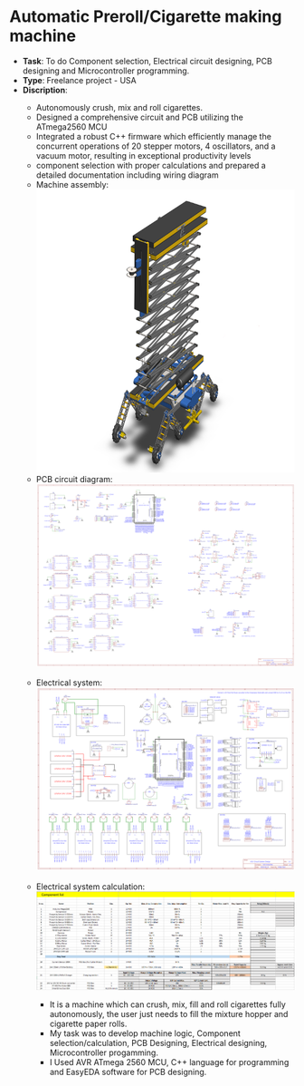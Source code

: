 # Automatic Preroll/Cigarette making machine

- <strong>Task</strong>: To do Component selection, Electrical circuit designing, PCB designing and Microcontroller programming.
- <strong>Type</strong>: Freelance project - USA
- <strong>Discription</strong>:
<ul><ul>
<li>Autonomously crush, mix and roll cigarettes.</li>
<li>Designed a comprehensive circuit and PCB utilizing the ATmega2560 MCU</li>
<li>Integrated a robust C++ firmware which efficiently manage the
concurrent operations of 20 stepper motors, 4 oscillators, and a vacuum
motor, resulting in exceptional productivity levels</li>
<li>component selection with proper calculations and prepared a
detailed documentation including wiring diagram</li>
<li>Machine assembly:</li>
  <img src = "https://github.com/kirtansoni1/Project_Portfolio/blob/c6acfed935e01cea7fba4fdb6686d773dbe550a1/Umanned%20Guided%20Vechicle%20for%20agriculture/UGV%20Robot%20Assembly.JPG" width ="750" height = "500"></br>
<li>PCB circuit diagram:</li>
  <img src = "https://github.com/kirtansoni1/Project_Portfolio/blob/205ca23ad7b68ba8fe1a993ccb033d233e0d8222/Automatic%20Preroll%20Machine%20project/Schematic_Rol%20Making%20Machine.png"></br></br>
<li>Electrical system:</li>
<img src = "https://github.com/kirtansoni1/Project_Portfolio/blob/9b9c375742c9898dd25e6a1b60d4fafd9b65d6b4/Umanned%20Guided%20Vechicle%20for%20agriculture/Electrical%20_design_UGV.png"></br></br>
<li>Electrical system calculation:</li>
<img src = "https://github.com/kirtansoni1/Project_Portfolio/blob/b533e9f0ae037ea453400f4677fa4d631b7dd1d0/Umanned%20Guided%20Vechicle%20for%20agriculture/System%20Calculation.png">

- It is a machine which can crush, mix, fill and roll cigarettes fully autonomously, the user just needs to fill the mixture hopper and cigarette paper rolls.
- My task was to develop machine logic, Component selection/calculation, PCB Designing, Electrical designing, Microcontroller progamming.
- I Used AVR ATmega 2560 MCU, C++ language for programming and EasyEDA software for PCB designing.
